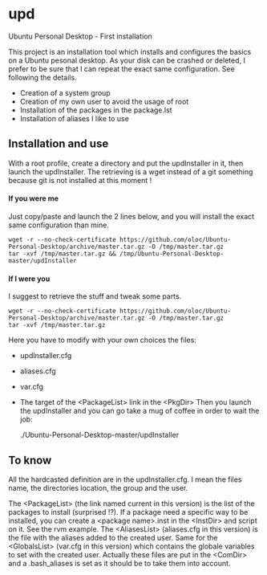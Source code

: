 upd
===

Ubuntu Personal Desktop - First installation

This project is an installation tool which installs and configures the basics on a Ubuntu pesonal desktop. As your disk can be crashed or deleted, I prefer to be sure that I can repeat the exact same configuration. See following the details.
* Creation of a system group
* Creation of my own user to avoid the usage of root
* Installation of the packages in the package.lst
* Installation of aliases I like to use

## Installation and use
With a root profile, create a directory and put the updInstaller in it, then launch the updInstaller.
The retrieving is a wget instead of a git something because git is not installed at this moment !

#### If you were me
Just copy/paste and launch the 2 lines below, and you will install the exact same configuration than mine.

    wget -r --no-check-certificate https://github.com/oloc/Ubuntu-Personal-Desktop/archive/master.tar.gz -O /tmp/master.tar.gz 
    tar -xvf /tmp/master.tar.gz && /tmp/Ubuntu-Personal-Desktop-master/updInstaller

#### If I were you
I suggest to retrieve the stuff and tweak some parts.

    wget -r --no-check-certificate https://github.com/oloc/Ubuntu-Personal-Desktop/archive/master.tar.gz -O /tmp/master.tar.gz 
    tar -xvf /tmp/master.tar.gz

Here you have to modify with your own choices the files:
* updInstaller.cfg 
* aliases.cfg
* var.cfg
* The target of the \<PackageList\> link in the \<PkgDir\>
Then you launch the updInstaller and you can go take a mug of coffee in order to wait the job:

     ./Ubuntu-Personal-Desktop-master/updInstaller

## To know
All the hardcasted definition are in the updInstaller.cfg. I mean the files name, the directories location, the group and the user.

The \<PackageList\> (the link named current in this version) is the list of the packages to install (surprised !?). If a package need a specific way to be installed, you can create a \<package name\>.inst in the \<InstDir\> and script on it. See the rvm example.
The \<AliasesList\> (aliases.cfg in this version) is the file with the aliases added to the created user. Same for the \<GlobalsList\> (var.cfg in this version) which contains the globale variables to set with the created user. Actually these files are put in the \<ComDir\> and a .bash_aliases is set as it should be to take them into account.




